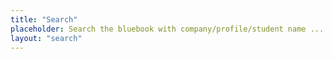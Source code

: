 ```yaml
---
title: "Search"
placeholder: Search the bluebook with company/profile/student name ...
layout: "search"
---
```

